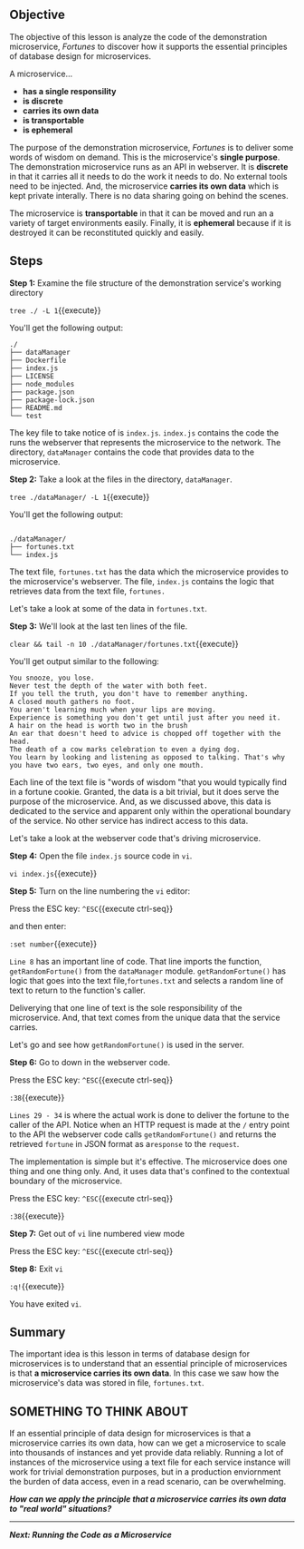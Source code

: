 ## Objective
The objective of this lesson is analyze the code of the demonstration microservice, *Fortunes* to discover how it supports the essential principles of database design for microservices.

A microservice...

* **has a single responsility**
* **is discrete**
* **carries its own data**
* **is transportable**
* **is ephemeral**

The purpose of the demonstration microservice, *Fortunes* is to deliver some words of wisdom on demand. This is the microservice's **single purpose**. The demonstration microservice runs as an API in webserver. It is **discrete** in that it carries all it needs to do the work it needs to do. No external tools need to be injected. And, the microservice **carries its own data** which is kept private interally. There is no data sharing going on behind the scenes.

The microservice is **transportable** in that it can be moved and run an a variety of target environments easily. Finally, it is **ephemeral** because if it is destroyed it can be reconstituted quickly and easily.

## Steps

**Step 1:** Examine the file structure of the demonstration service's working directory

`tree ./ -L 1`{{execute}}

You'll get the following output:

```
./
├── dataManager
├── Dockerfile
├── index.js
├── LICENSE
├── node_modules
├── package.json
├── package-lock.json
├── README.md
└── test

```

The key file to take notice of is `index.js`. `index.js` contains the code the runs the webserver that represents the microservice to the network. The directory, `dataManager` contains the code that provides data to the microservice.

**Step 2:** Take a look at the files in the directory, `dataManager`.

`tree ./dataManager/ -L 1`{{execute}}

You'll get the following output:

```

./dataManager/
├── fortunes.txt
└── index.js

```
The text file, `fortunes.txt` has the data which the microservice provides to the microservice's webserver. The file, `index.js` contains the logic that retrieves data from the text file, `fortunes.`

Let's take a look at some of the data in `fortunes.txt`.

**Step 3:** We'll look at the last ten lines of the file.


`clear && tail -n 10 ./dataManager/fortunes.txt`{{execute}}

You'll get output similar to the following:

```
You snooze, you lose.
Never test the depth of the water with both feet.
If you tell the truth, you don't have to remember anything.
A closed mouth gathers no foot.
You aren't learning much when your lips are moving.
Experience is something you don't get until just after you need it.
A hair on the head is worth two in the brush
An ear that doesn't heed to advice is chopped off together with the head.
The death of a cow marks celebration to even a dying dog.
You learn by looking and listening as opposed to talking. That's why you have two ears, two eyes, and only one mouth.

```

Each line of the text file is "words of wisdom "that you would typically find in a fortune cookie. Granted, the data is a bit trivial, but it does serve the purpose of the microservice. And, as we discussed above, this data is dedicated to the service and apparent only within the operational boundary of the service. No other service has indirect access to this data.

Let's take a look at the webserver code that's driving microservice.

**Step 4:** Open the file `index.js` source code in `vi`.

`vi index.js`{{execute}}

**Step 5:** Turn on the line numbering the `vi` editor:

Press the ESC key: `^ESC`{{execute ctrl-seq}}

and then enter:

`:set number`{{execute}}

`Line 8` has an important line of code. That line imports the function, `getRandomFortune()` from the `dataManager` module. `getRandomFortune()` has logic that goes into the text file,`fortunes.txt` and selects a random line of text to return to the function's caller.

Deliverying that one line of text is the sole responsibility of the microservice. And, that text comes from the unique data that the service carries.

Let's go and see how `getRandomFortune()` is used in the server.

**Step 6:** Go to down in the webserver code.

Press the ESC key: `^ESC`{{execute ctrl-seq}}

`:38`{{execute}}

`Lines 29 - 34` is where the actual work is done to deliver the fortune to the caller of the API. Notice when an HTTP request is made at the `/` entry point to the API the webserver code calls `getRandomFortune()` and returns the retrieved `fortune` in JSON format as a`response` to the `request`.

The implementation is simple but it's effective. The microservice does one thing and one thing only. And, it uses data that's confined to the contextual boundary of the microservice.

Press the ESC key: `^ESC`{{execute ctrl-seq}}

`:38`{{execute}}

**Step 7:** Get out of `vi` line numbered view mode

Press the ESC key: `^ESC`{{execute ctrl-seq}}

**Step 8:** Exit `vi`

`:q!`{{execute}}

You have exited `vi`.

## Summary

The important idea is this lesson in terms of database design for microservices is to understand that an essential principle of microservices is that **a microservice carries its own data**. In this case we saw how the microservice's data was stored in file, `fortunes.txt`.

## SOMETHING TO THINK ABOUT

If an essential principle of data design for microservices is that a microservice carries its own data, how can we get a microservice to scale into thousands of instances and yet provide data reliably. Running a lot of instances of the microservice using a text file for each service instance will work for trivial demonstration purposes, but in a production enviornment the burden of data access, even in a read scenario, can be overwhelming.

***How can we apply the principle that a microservice carries its own data to "real world" situations?***

---

***Next: Running the Code as a Microservice***
